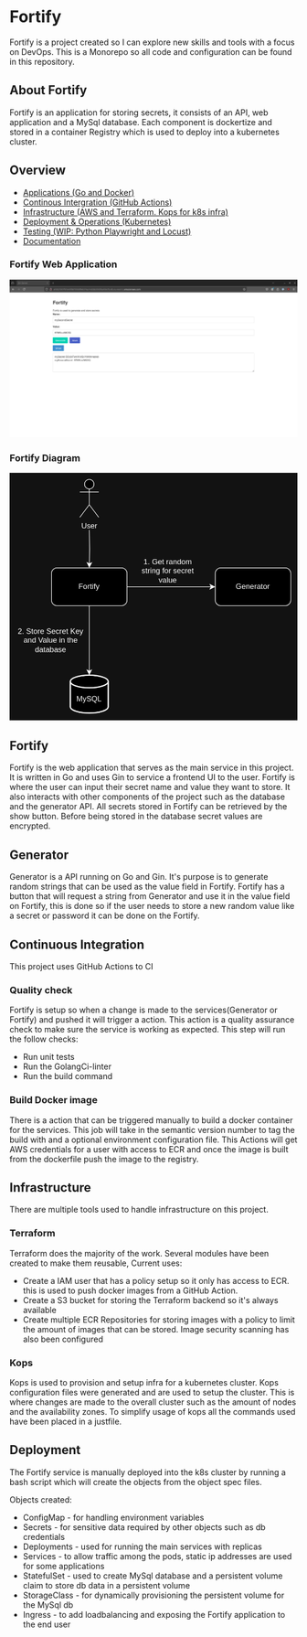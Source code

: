 # Fortify
Fortify is a project created so I can explore new skills and tools with a focus on DevOps. This is a Monorepo so all code and configuration can be found in this repository.

## About Fortify
Fortify is an application for storing secrets, it consists of an API, web application and a MySql database. Each component is dockertize and stored in a container Registry which is used to deploy into a kubernetes cluster.

## Overview
- [Applications (Go and Docker)](services/)
- [Continous Intergration (GitHub Actions)](actions/)
- [Infrastructure (AWS and Terraform. Kops for k8s infra)](infra/)
- [Deployment & Operations (Kubernetes)](infra/kubernetes/deployments/)
- [Testing (WIP: Python Playwright and Locust)](fortify-tests/)
- [Documentation](docs/)

### Fortify Web Application
![fortify](images/fortify-interface.png)

### Fortify Diagram
![fortify-diagram](images/fortify-diagram.png)

## Fortify
Fortify is the web application that serves as the main service in this project. It is written in Go and uses Gin to service a frontend UI to the user. Fortify is where the user can input their secret name and value they want to store. It also interacts with other components of the project such as the database and the generator API. All secrets stored in Fortify can be retrieved by the show button. Before being stored in the database secret values are encrypted.

## Generator 
Generator is a API running on Go and Gin. It's purpose is to generate random strings that can be used as the value field in Fortify. Fortify has a button that will request a string from Generator and use it in the value field on Fortify, this is done so if the user needs to store a new random value like a secret or password it can be done on the Fortify.

## Continuous Integration
This project uses GitHub Actions to CI

### Quality check
Fortify is setup so when a change is made to the services(Generator or Fortify) and pushed it will trigger a action. This action is a quality assurance check to make sure the service is working as expected. This step will run the follow checks:
- Run unit tests
- Run the GolangCi-linter
- Run the build command

### Build Docker image
There is a action that can be triggered manually to build a docker container for the services. This job will take in the semantic version number to tag the build with and a optional environment configuration file. This Actions will get AWS credentials for a user with access to ECR and once the image is built from the dockerfile push the image to the registry.

## Infrastructure
There are multiple tools used to handle infrastructure on this project.

### Terraform
Terraform does the majority of the work. Several modules have been created to make them reusable, Current uses:
- Create a IAM user that has a policy setup so it only has access to ECR. this is used to push docker images from a GitHub Action.
- Create a S3 bucket for storing the Terraform backend so it's always available
- Create multiple ECR Repositories for storing images with a policy to limit the amount of images that can be stored. Image security scanning has also been configured

### Kops
Kops is used to provision and setup infra for a kubernetes cluster. Kops configuration files were generated and are used to setup the cluster. This is where changes are made to the overall cluster such as the amount of nodes and the availability zones. To simplify usage of kops all the commands used have been placed in a justfile.

## Deployment
The Fortify service is manually deployed into the k8s cluster by running a bash script which will create the objects from the object spec files.

Objects created:
- ConfigMap - for handling environment variables
- Secrets - for sensitive data required by other objects such as db credentials
- Deployments - used for running the main services with replicas
- Services - to allow traffic among the pods, static ip addresses are used for some applications
- StatefulSet - used to create MySql database and a persistent volume claim to store db data in a persistent volume
- StorageClass - for dynamically provisioning the persistent volume for the MySql db
- Ingress - to add loadbalancing and exposing the Fortify application to the end user
